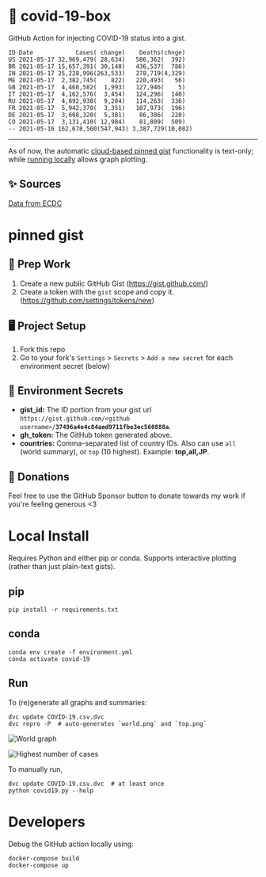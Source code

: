 # 🏥 covid-19-box

GitHub Action for injecting COVID-19 status into a gist.

```
ID Date            Cases( change)    Deaths(chnge)
US 2021-05-17 32,969,479( 28,634)   586,362(  392)
BR 2021-05-17 15,657,391( 30,148)   436,537(  786)
IN 2021-05-17 25,228,996(263,533)   278,719(4,329)
ME 2021-05-17  2,382,745(    822)   220,493(   56)
GB 2021-05-17  4,468,582(  1,993)   127,946(    5)
IT 2021-05-17  4,162,576(  3,454)   124,296(  140)
RU 2021-05-17  4,892,938(  9,204)   114,263(  336)
FR 2021-05-17  5,942,370(  3,351)   107,973(  196)
DE 2021-05-17  3,608,320(  5,381)    86,386(  220)
CO 2021-05-17  3,131,410( 12,984)    81,809(  509)
-- 2021-05-16 162,678,560(547,943) 3,387,729(10,082)
```

---

As of now, the automatic [cloud-based pinned gist](#pinned-gist) functionality is text-only;
while [running locally](#local-install) allows graph plotting.

## ✨ Sources

[Data from ECDC](https://www.ecdc.europa.eu/en/publications-data/download-todays-data-geographic-distribution-covid-19-cases-worldwide)

# pinned gist

## 🎒 Prep Work
1. Create a new public GitHub Gist (https://gist.github.com/)
1. Create a token with the `gist` scope and copy it. (https://github.com/settings/tokens/new)

## 🖥 Project Setup
1. Fork this repo
1. Go to your fork's `Settings` > `Secrets` > `Add a new secret` for each environment secret (below)

## 🤫 Environment Secrets
- **gist_id:** The ID portion from your gist url `https://gist.github.com/<github username>/`**`37496a4e4c84aed9711fbe3ec560888a`**.
- **gh_token:** The GitHub token generated above.
- **countries:** Comma-separated list of country IDs. Also can use `all` (world summary), or `top` (10 highest). Example: **top,all,JP**.

## 💸 Donations

Feel free to use the GitHub Sponsor button to donate towards my work if you're feeling generous <3

# Local Install

Requires Python and either pip or conda. Supports interactive plotting (rather than just plain-text gists).

## pip

```
pip install -r requirements.txt
```

## conda

```
conda env create -f environment.yml
conda activate covid-19
```

## Run

To (re)generate all graphs and summaries:

```
dvc update COVID-19.csv.dvc
dvc repro -P  # auto-generates `world.png` and `top.png`
```

![World graph](world.png)

![Highest number of cases](top.png)

To manually run,

```
dvc update COVID-19.csv.dvc  # at least once
python covid19.py --help
```

# Developers

Debug the GitHub action locally using:

```
docker-compose build
docker-compose up
```
